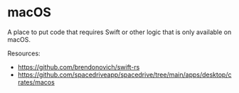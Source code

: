 # macOS

A place to put code that requires Swift or other logic that is only available on macOS.

Resources:
- https://github.com/brendonovich/swift-rs
- https://github.com/spacedriveapp/spacedrive/tree/main/apps/desktop/crates/macos